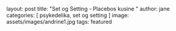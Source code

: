 layout: post
title:  "Set og Setting - Placebos kusine "
author: jane 
categories: [ psykedelika, set og setting ]
image: assets/images/andrine1.jpg
tags: featured



